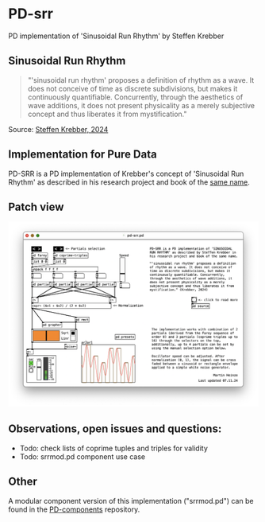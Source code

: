 # PD-srr
 PD implementation of 'Sinusoidal Run Rhythm' by Steffen Krebber

 ## Sinusoidal Run Rhythm
 > "'sinusoidal run rhythm' proposes a definition of rhythm as a wave. It does not conceive of time as discrete subdivisions, but makes it continuously quantifiable. Concurrently, through the aesthetics of wave additions, it does not present physicality as a merely subjective concept and thus liberates it from mystification."

 Source: [Steffen Krebber, 2024](https://steffenkrebber.de/)

 ## Implementation for Pure Data
 PD-SRR is a PD implementation of Krebber's concept of 'Sinusoidal Run Rhythm' as described in his research project and book of the [same name](https://steffenkrebber.de/research/sinusoidal-run-rhythm/).

 ## Patch view
![Patch view](./assets/pd-srr.png)


 ## Observations, open issues and questions:
 * Todo: check lists of coprime tuples and triples for validity
 * Todo: srrmod.pd component use case

 ## Other
 A modular component version of this implementation ("srrmod.pd") can be found in the [PD-components](https://github.com/devstermarts/PD-components/blob/main/various/srrmod.pd) repository.
